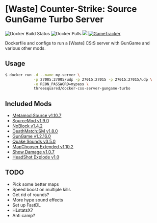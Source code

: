 # [Waste] Counter-Strike: Source GunGame Turbo Server

![Docker Build Status](https://img.shields.io/docker/cloud/build/threesquared/docker-css-server-gungame-turbo.svg)
![Docker Pulls](https://img.shields.io/docker/pulls/threesquared/docker-css-server-gungame-turbo.svg)
[![](https://images.microbadger.com/badges/image/threesquared/docker-css-server-gungame-turbo.svg)](https://microbadger.com/images/threesquared/docker-css-server-gungame-turbo)
[![GameTracker](https://cache.gametracker.com/server_info/5.135.164.88:27015/b_350_20_692108_381007_ffffff_000000.png)](https://www.gametracker.com/server_info/5.135.164.88:27015/)

Dockerfile and configs to run a [Waste] CS:S server with GunGame and various other mods.

## Usage

```bash
$ docker run -d --name my-server \
             -p 27005:27005/udp -p 27015:27015 -p 27015:27015/udp \
             -e RCON_PASSWORD=mypass \
             threesquared/docker-css-server-gungame-turbo
```

## Included Mods

* [Metamod:Source v1.10.7](http://www.metamodsource.net/downloads.php/?branch=stable)
* [SourceMod v1.9.0](https://www.sourcemod.net/downloads.php?branch=stable)
* [NoBlock v1.4.2](https://forums.alliedmods.net/showthread.php?t=91617)
* [DeathMatch:SM v1.8.0](https://forums.alliedmods.net/showthread.php?p=929190)
* [GunGame v1.2.16.0](https://forums.alliedmods.net/showthread.php?t=93977)
* [Quake Sounds v3.5.0](https://forums.alliedmods.net/showthread.php?t=224316)
* [MapChooser Extended v1.10.2](https://forums.alliedmods.net/showthread.php?t=156974)
* [Show Damage v1.0.7](https://forums.alliedmods.net/showthread.php?p=763425)
* [HeadShot Explode v1.0](https://forums.alliedmods.net/showthread.php?p=862489)

## TODO

* Pick some better maps
* Speed boost on multiple kills
* Get rid of rounds?
* More hype sound effects
* Set up FastDL
* HLstatsX?
* Anti camp?
